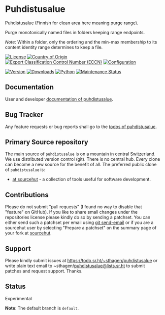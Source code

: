 # Puhdistusalue

Puhdistusalue (Finnish for clean area here meaning purge range).

Purge monotonically named files in folders keeping range endpoints.

*Note*: Within a folder, only the ordering and the min-max membership to its content identity range determines to keep a file.

[![License](https://git.sr.ht/~sthagen/puhdistusalue/blob/default/docs/badges/license-spdx-mit.svg)](https://git.sr.ht/~sthagen/puhdistusalue/tree/default/item/LICENSE)
[![Country of Origin](https://git.sr.ht/~sthagen/puhdistusalue/blob/default/docs/badges/country-of-origin-name-switzerland-neutral.svg)](https://git.sr.ht/~sthagen/puhdistusalue/tree/default/item/COUNTRY-OF-ORIGIN)
[![Export Classification Control Number (ECCN)](https://git.sr.ht/~sthagen/puhdistusalue/blob/default/docs/badges/export-control-classification-number_eccn-ear99-neutral.svg)](https://git.sr.ht/~sthagen/puhdistusalue/tree/default/item/EXPORT-CONTROL-CLASSIFICATION-NUMBER)
[![Configuration](https://git.sr.ht/~sthagen/puhdistusalue/blob/default/docs/badges/configuration-sbom.svg)](https://git.sr.ht/~sthagen/puhdistusalue/tree/default/item/docs/third-party/README.md)

[![Version](https://git.sr.ht/~sthagen/puhdistusalue/blob/default/docs/badges/latest-release.svg)](https://pypi.python.org/pypi/puhdistusalue/)
[![Downloads](https://git.sr.ht/~sthagen/puhdistusalue/blob/default/docs/badges/downloads-per-month.svg)](https://pepy.tech/project/puhdistusalue)
[![Python](https://git.sr.ht/~sthagen/puhdistusalue/blob/default/docs/badges/python-versions.svg)](https://pypi.python.org/pypi/puhdistusalue/)
[![Maintenance Status](https://git.sr.ht/~sthagen/puhdistusalue/blob/default/docs/badges/commits-per-year.svg)](https://git.sr.ht/~sthagen/puhdistusalue/log)

## Documentation

User and developer [documentation of puhdistusalue](https://codes.dilettant.life/docs/puhdistusalue).

## Bug Tracker

Any feature requests or bug reports shall go to the [todos of puhdistusalue](https://todo.sr.ht/~sthagen/puhdistusalue).

## Primary Source repository

The main source of `puhdistusalue` is on a mountain in central Switzerland.
We use distributed version control (git).
There is no central hub.
Every clone can become a new source for the benefit of all.
The preferred public clone of `puhdistusalue` is:

* [at sourcehut](https://git.sr.ht/~sthagen/puhdistusalue) - a collection of tools useful for software development.

## Contributions

Please do not submit "pull requests" (I found no way to disable that "feature" on GitHub).
If you like to share small changes under the repositories license please kindly do so by sending a patchset.
You can either send such a patchset per email using [git send-email](https://git-send-email.io) or 
if you are a sourcehut user by selecting "Prepare a patchset" on the summary page of your fork at [sourcehut](https://git.sr.ht/).

## Support

Please kindly submit issues at https://todo.sr.ht/~sthagen/puhdistusalue or write plain text email to ~sthagen/puhdistusalue@lists.sr.ht to submit patches and request support. Thanks.

## Status

Experimental

**Note**: The default branch is `default`.
